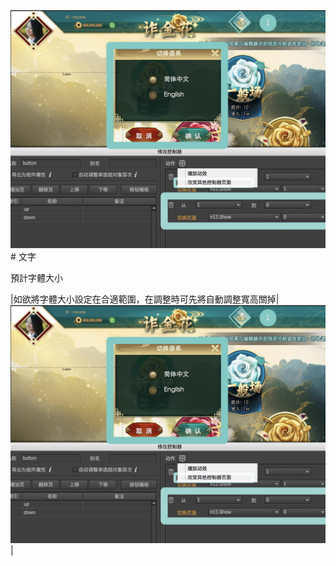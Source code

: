 ![](/assets/action_page.jpg)# 文字

預計字體大小


|如欲將字體大小設定在合適範圍，在調整時可先將自動調整寬高關掉|![](/assets/action_page.jpg)|



